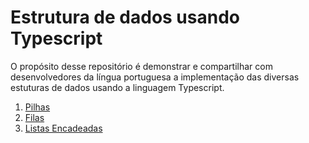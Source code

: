 # Estrutura de dados usando Typescript

O propósito desse repositório é demonstrar e compartilhar com desenvolvedores da língua portuguesa a implementação das diversas estuturas de dados usando a linguagem Typescript.

1. [Pilhas](/src/Pilhas)
2. [Filas](/src/Filas)
3. [Listas Encadeadas](/src/ListasEncadeadas)
